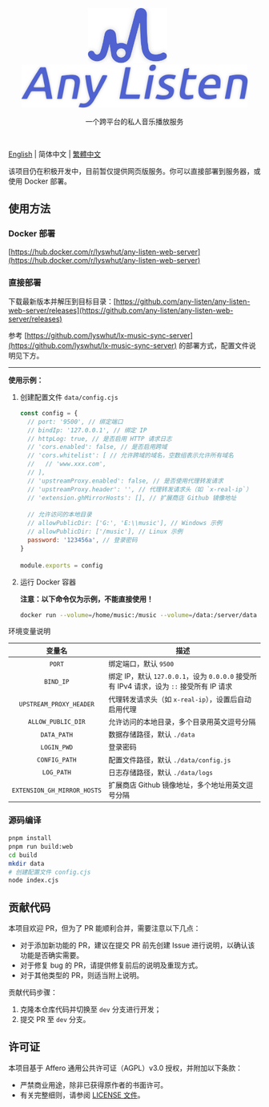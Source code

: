 <p align="center"><a href="https://github.com/any-listen/any-listen"><img height="110" src="./images/header-logo.svg" alt="any-listen logo"></a>&nbsp;&nbsp;&nbsp;&nbsp;&nbsp;&nbsp;&nbsp;<a href="https://github.com/any-listen/any-listen"><img height="86" src="./images/header-name.svg" alt="any-listen name"></a></p>

<p align="center">一个跨平台的私人音乐播放服务</p>

<br />

[English](../README.md) | 简体中文 | [繁體中文](README_zh-tw.md)

该项目仍在积极开发中，目前暂仅提供网页版服务。你可以直接部署到服务器，或使用 Docker 部署。

## 使用方法

### Docker 部署

[https://hub.docker.com/r/lyswhut/any-listen-web-server](https://hub.docker.com/r/lyswhut/any-listen-web-server)

### 直接部署

下载最新版本并解压到目标目录：[https://github.com/any-listen/any-listen-web-server/releases](https://github.com/any-listen/any-listen-web-server/releases)

参考 [https://github.com/lyswhut/lx-music-sync-server](https://github.com/lyswhut/lx-music-sync-server) 的部署方式，配置文件说明见下方。

---

**使用示例：**

1. 创建配置文件 `data/config.cjs`

    ```js
    const config = {
      // port: '9500', // 绑定端口
      // bindIp: '127.0.0.1', // 绑定 IP
      // httpLog: true, // 是否启用 HTTP 请求日志
      // 'cors.enabled': false, // 是否启用跨域
      // 'cors.whitelist': [ // 允许跨域的域名，空数组表示允许所有域名
      //   // 'www.xxx.com',
      // ],
      // 'upstreamProxy.enabled': false, // 是否使用代理转发请求
      // 'upstreamProxy.header': '', // 代理转发请求头（如 `x-real-ip`）
      // 'extension.ghMirrorHosts': [], // 扩展商店 Github 镜像地址

      // 允许访问的本地目录
      // allowPublicDir: ['G:', 'E:\\music'], // Windows 示例
      // allowPublicDir: ['/music'], // Linux 示例
      password: '123456a', // 登录密码
    }

    module.exports = config
    ```

2. 运行 Docker 容器

    **注意：以下命令仅为示例，不能直接使用！**

    ```bash
    docker run --volume=/home/music:/music --volume=/data:/server/data -p 8080:9500 -d test:latest
    ```

环境变量说明

|           变量名            | 描述                                                                                     |
| :-------------------------: | ---------------------------------------------------------------------------------------- |
|           `PORT`            | 绑定端口，默认 `9500`                                                                    |
|          `BIND_IP`          | 绑定 IP，默认 `127.0.0.1`，设为 `0.0.0.0` 接受所有 IPv4 请求，设为 `::` 接受所有 IP 请求 |
|   `UPSTREAM_PROXY_HEADER`   | 代理转发请求头（如 `x-real-ip`），设置后自动启用代理                                     |
|     `ALLOW_PUBLIC_DIR`      | 允许访问的本地目录，多个目录用英文逗号分隔                                               |
|         `DATA_PATH`         | 数据存储路径，默认 `./data`                                                              |
|         `LOGIN_PWD`         | 登录密码                                                                                 |
|        `CONFIG_PATH`        | 配置文件路径，默认 `./data/config.js`                                                    |
|         `LOG_PATH`          | 日志存储路径，默认 `./data/logs`                                                         |
| `EXTENSION_GH_MIRROR_HOSTS` | 扩展商店 Github 镜像地址，多个地址用英文逗号分隔                                         |

### 源码编译

```bash
pnpm install
pnpm run build:web
cd build
mkdir data
# 创建配置文件 config.cjs
node index.cjs
```

## 贡献代码

本项目欢迎 PR，但为了 PR 能顺利合并，需要注意以下几点：

- 对于添加新功能的 PR，建议在提交 PR 前先创建 Issue 进行说明，以确认该功能是否确实需要。
- 对于修复 bug 的 PR，请提供修复前后的说明及重现方式。
- 对于其他类型的 PR，则适当附上说明。

贡献代码步骤：

1. 克隆本仓库代码并切换至 `dev` 分支进行开发；
2. 提交 PR 至 `dev` 分支。

## 许可证

本项目基于 Affero 通用公共许可证（AGPL）v3.0 授权，并附加以下条款：

- 严禁商业用途，除非已获得原作者的书面许可。
- 有关完整细则，请参阅 [LICENSE 文件](../LICENSE)。
